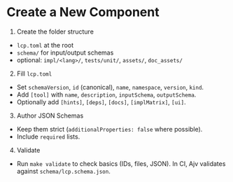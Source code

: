 # Create a New Component

1) Create the folder structure

- `lcp.toml` at the root
- `schema/` for input/output schemas
- optional: `impl/<lang>/`, `tests/unit/`, `assets/`, `doc_assets/`

2) Fill `lcp.toml`

- Set `schemaVersion`, `id` (canonical), `name`, `namespace`, `version`, `kind`.
- Add `[tool]` with `name`, `description`, `inputSchema`, `outputSchema`.
- Optionally add `[hints]`, `[deps]`, `[docs]`, `[implMatrix]`, `[ui]`.

3) Author JSON Schemas

- Keep them strict (`additionalProperties: false` where possible).
- Include `required` lists.

4) Validate

- Run `make validate` to check basics (IDs, files, JSON). In CI, Ajv validates against `schema/lcp.schema.json`.

